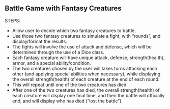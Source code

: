 Battle Game with Fantasy Creatures 
------------
STEPS:

- Allow user to decide which two fantasy creatures to battle.
- Use those two fantasy creatures to simulate a fight, with “rounds”, and display/format the results.
- The fights will involve the use of attack and defense, which will be determined through the use of a Dice class.
- Each fantasy creature will have unique attack, defense, strength(health), armor, and a special ability/condition.
- The two creatures chosen by the user will takes turns attacking each other (and applying special abilities when necessary), while displaying the overall strength(health) of each creature at the end of each round.
- This will repeat until one of the two creatures has died.
- After one of the two creatures has died, the overall strength(health) of each creature will display one final time, and then the battle will officially end, and will display who has died (“lost the battle”).
